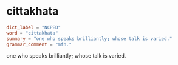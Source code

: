 # cittakhata

``` toml
dict_label = "NCPED"
word = "cittakhata"
summary = "one who speaks brilliantly; whose talk is varied."
grammar_comment = "mfn."
```

one who speaks brilliantly; whose talk is varied.


